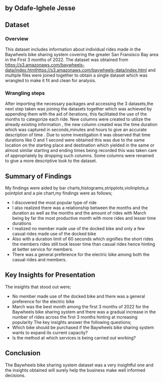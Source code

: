 # 
## by Odafe-Ighele Jesse


## Dataset 
### Overview
This dataset includes information about individual rides made in the Baywheels bike sharing system covering the greater San Fransisco Bay area in the First 3 months of 2022.
The dataset was obtained from https://s3.amazonaws.com/baywheels-data/index.htmlhttps://s3.amazonaws.com/baywheels-data/index.html and multiple files were joined together to obtain a single dataset which was wrangled to make it fit and clean for analysis.
### Wrangling steps
After importing the necessary packages and accessing the 3 datasets,the next step taken was joining the datasets together which was achieved by appending them with the aid of iterations, this facilitated the use of the months to categorize each ride.
New columns were created to utilize the already existing information , the new column created was the time duration which was captured in seconds,minutes and hours to give an accurate description of time . Due to some investigation it was observed that time durations like 0 and 1 second were obtained this was due to the same location on the starting place and destination which yielded in the same or almost similar starting and ending times being recorded this was taken care of appropriately by dropping such columns.
Some columns were renamed to give a more descriptive look to the dataset.

## Summary of Findings
My findings were aided by bar charts,histograms,stripplots,violinplots,a pointplot and a pie chart,my findings were as follows;

- I discovered the most popular type of ride
- I also realized there was a relationship between the months and the duration as well as the months and the amount of rides with March being by far the most productive month with more rides and lesser time durations 
- I realized no member made use of the docked bike and only a few casual rides made use of the docked bike
- Also with a duration limit of 60 seconds which signifies the short rides the members rides still took lesser time than casual rides hence hinting at better service for members.
- There was a general preference for the electric bike among both the casual rides and members.

## Key Insights for Presentation
The insights that stood out were;
- No member made use of the docked bike and there was a general preference for the electric bike 
- March was the best month among the first 3 months of 2022 for the Baywheels bike sharing system and there was a gradual increase in the number of rides across the first 3 months hinting at increasing popularity
The key insights answer the following questions;
- Which bike should be purchased if the Baywheels bike sharing system wants to expand its current capacity?
- Is the method at which services is being carried out working?

## Conclusion
The Baywheels bike sharing system dataset was a very insightful one and the insights obtained will surely help the business make well informed decisions.


